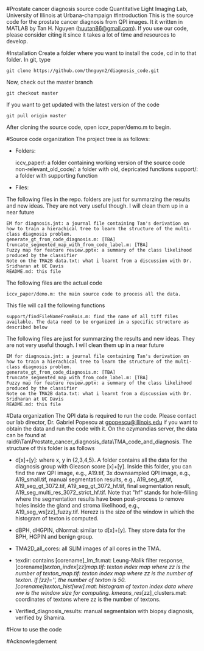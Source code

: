 #Prostate cancer diagnosis source code
Quantitative Light Imaging Lab, University of Illinois at Urbana-champaign
#Introduction
This is the source code for the prostate cancer diagnosis from QPI images. It it written in MATLAB by Tan H. Nguyen (huutan86@gmail.com). If you use our code, please consider citing it since it takes a lot of time and resources to develop.

#Installation
Create a folder where you want to install the code, cd in to that folder. In git, type

	git clone https://github.com/thnguyn2/diagnosis_code.git

Now, check out the master branch

	git checkout master

If you want to get updated with the latest version of the code

	git pull origin master

After cloning the source code, open iccv_paper/demo.m to begin.

#Source code organization
The project tree is as follows:

 * Folders:

	iccv_paper/: a folder containing working version of the source code
	non-relevant_old_code/: a folder with old, depricated functions
	support/: a folder with supporting function

 * Files:
	
The following files in the repo. folders are just for summarzing the results and new ideas. They are not very useful though. I will clean them up in a near future
	
	EM for diagnosis.jnt: a journal file containing Tan's derivation on how to train a hierachical tree to learn the structure of the multi-class diagnosis problem.
	generate_gt_from_code_diagnosis.m: [TBA]
	truncate_segmented_map_with_from_code_label.m: [TBA]
	Fuzzy map for feature review.pptx: a summary of the class likelihood produced by the classifier
	Note on the TMA2B data.txt: what i learnt from a discussion with Dr. Sridharan at UC Davis
	README.md: this file	

The following files are the actual code	

	iccv_paper/demo.m: the main source code to process all the data.

This file will call the following functions

	support/findFileNameFromRois.m: find the name of all tiff files available. The data need to be organized in a specific structure as described below
	
The following files are just for summarzing the results and new ideas. They are not very useful though. I will clean them up in a near future
	
	EM for diagnosis.jnt: a journal file containing Tan's derivation on how to train a hierachical tree to learn the structure of the multi-class diagnosis problem.
	generate_gt_from_code_diagnosis.m: [TBA]
	truncate_segmented_map_with_from_code_label.m: [TBA]
	Fuzzy map for feature review.pptx: a summary of the class likelihood produced by the classifier
	Note on the TMA2B data.txt: what i learnt from a discussion with Dr. Sridharan at UC Davis
	README.md: this file	


#Data organization
The QPI data is required to run the code. Please contact our lab director, Dr. Gabriel Popescu at gpopescu@illinois.edu if you want to obtain the data and run the code with it. On the ozymandias server, the data can be found at raid6\Tan\Prostate_cancer_diagnosis_data\TMA_code_and_diagnosis\. The structure of this folder is as follows
  
 * d[x]+[y]\: where x, y in {2,3,4,5}. A folder contains all the data for the diagnosis group with Gleason score [x]+[y]. Inside this folder, you can find the raw QPI image, e.g., A19.tif, 3x downsampled QPI image, e.g., A19_small.tif, manual segmentation results, e.g., A19_seg_gt.tif, A19_seg_gt_3072.tif, A19_seg_gt_3072_hf.tif, final segmentation result, A19_seg_multi_res_3072_strict_hf.tif. Note that "hf" stands for hole-filling where the segmentation results have been post-process to remove holes inside the gland and stroma likelihood, e.g., A19_seg_ws[zz]_fuzzy.tif. Herezz is the size of the window in which the histogram of texton is computed. 

 * dBPH\, dHGPIN\, dNormal\: similar to d[x]+[y]. They store data for the BPH, HGPIN and benign group.

 * TMA2D_all_cores\: all SLIM images of all cores in the TMA.

 * texdir\: contains [corename]_lm_fr.mat: Leung-Malik filter response, [corename]_texton_index_[zz]_map.tif: texton index map where zz is the number of texton_map.tif: texton index map where zz is the number of texton. If [zz]='', the number of texton is 50. [corename]_texton_hist_[ww].mat: histogram of texton index data where ww is the window size for computing. kmeans_res_[zz]_clusters.mat: coordinates of textons where zz is the number of textons.
 
 * Verified_diagnosis_results: manual segmentaion with biopsy diagnosis, verified by Shamira.

#How to use the code

#Acknowlegdement
